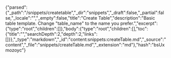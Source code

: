 {"parsed":{"_path":"/snippets/createtable","_dir":"snippets","_draft":false,"_partial":false,"_locale":"","_empty":false,"title":"Create Table","description":"Basic table template. Change \"table_name\" to the name you prefer.","excerpt":{"type":"root","children":[]},"body":{"type":"root","children":[],"toc":{"title":"","searchDepth":2,"depth":2,"links":[]}},"_type":"markdown","_id":"content:snippets:createTable.md","_source":"content","_file":"snippets/createTable.md","_extension":"md"},"hash":"bsUxmozoyc"}